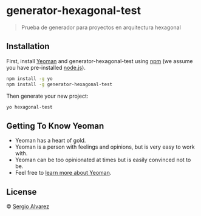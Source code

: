 # generator-hexagonal-test
> Prueba de generador para proyectos en arquitectura hexagonal

## Installation

First, install [Yeoman](http://yeoman.io) and generator-hexagonal-test using [npm](https://www.npmjs.com/) (we assume you have pre-installed [node.js](https://nodejs.org/)).

```bash
npm install -g yo
npm install -g generator-hexagonal-test
```

Then generate your new project:

```bash
yo hexagonal-test
```

## Getting To Know Yeoman

 * Yeoman has a heart of gold.
 * Yeoman is a person with feelings and opinions, but is very easy to work with.
 * Yeoman can be too opinionated at times but is easily convinced not to be.
 * Feel free to [learn more about Yeoman](http://yeoman.io/).

## License

 © [Sergio Alvarez](https://github.com/sergioapi)


[npm-image]: https://badge.fury.io/js/generator-hexagonal-test.svg
[npm-url]: https://npmjs.org/package/generator-hexagonal-test
[travis-image]: https://travis-ci.com/sergioapi/generator-hexagonal-test.svg?branch=master
[travis-url]: https://travis-ci.com/sergioapi/generator-hexagonal-test
[daviddm-image]: https://david-dm.org/sergioapi/generator-hexagonal-test.svg?theme=shields.io
[daviddm-url]: https://david-dm.org/sergioapi/generator-hexagonal-test
